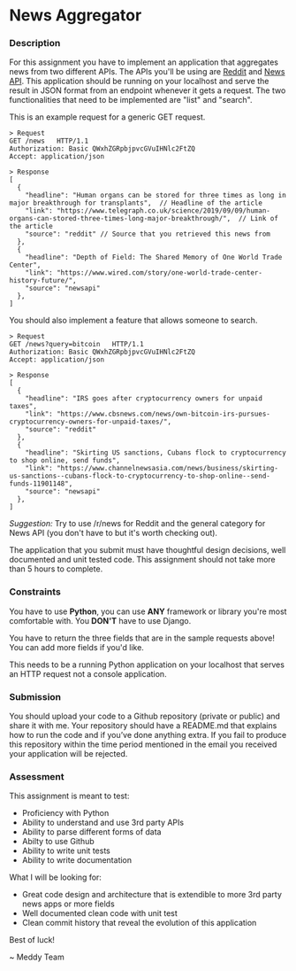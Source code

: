 # News Aggregator

### Description 
For this assignment you have to implement an application that aggregates news from two different APIs. The APIs you'll be using are [Reddit](https://www.reddit.com/dev/api/ "Reddit") and [News API](https://newsapi.org/ "News API"). This application should be running on your localhost and serve the result in JSON format from an endpoint whenever it gets a request. The two functionalities that need to be implemented are "list" and "search".

This is an example request for a generic GET request.

```
> Request
GET /news   HTTP/1.1
Authorization: Basic QWxhZGRpbjpvcGVuIHNlc2FtZQ
Accept: application/json

> Response
[
  {
    "headline": "Human organs can be stored for three times as long in major breakthrough for transplants",  // Headline of the article
    "link": "https://www.telegraph.co.uk/science/2019/09/09/human-organs-can-stored-three-times-long-major-breakthrough/",  // Link of the article
    "source": "reddit" // Source that you retrieved this news from
  },
  {
    "headline": "Depth of Field: The Shared Memory of One World Trade Center",
    "link": "https://www.wired.com/story/one-world-trade-center-history-future/",
    "source": "newsapi"
  },
]
```

You should also implement a feature that allows someone to search.

```
> Request
GET /news?query=bitcoin   HTTP/1.1
Authorization: Basic QWxhZGRpbjpvcGVuIHNlc2FtZQ
Accept: application/json

> Response
[
  {
    "headline": "IRS goes after cryptocurrency owners for unpaid taxes",
    "link": "https://www.cbsnews.com/news/own-bitcoin-irs-pursues-cryptocurrency-owners-for-unpaid-taxes/",
    "source": "reddit"
  },
  {
    "headline": "Skirting US sanctions, Cubans flock to cryptocurrency to shop online, send funds",
    "link": "https://www.channelnewsasia.com/news/business/skirting-us-sanctions--cubans-flock-to-cryptocurrency-to-shop-online--send-funds-11901148",
    "source": "newsapi"
  },
]
```

*Suggestion:* Try to use /r/news for Reddit and the general category for News API (you don't have to but it's worth checking out).

The application that you submit must have thoughtful design decisions, well documented and unit tested code. This assignment should not take more than 5 hours to complete.

### Constraints
You have to use **Python**, you can use **ANY** framework or library you're most comfortable with. You **DON'T** have to use Django.

You have to return the three fields that are in the sample requests above! You can add more fields if you'd like.

This needs to be a running Python application on your localhost that serves an HTTP request not a console application.

### Submission
You should upload your code to a Github repository (private or public) and share it with me. Your repository should have a README.md that explains how to run the code and if you’ve done anything extra. If you fail to produce this repository within the time period mentioned in the email you received your application will be rejected.

### Assessment
This assignment is meant to test:
- Proficiency with Python
- Ability to understand and use 3rd party APIs
- Ability to parse different forms of data
- Abilty to use Github
- Ability to write unit tests
- Ability to write documentation

What I will be looking for:
- Great code design and architecture that is extendible to more 3rd party news apps or more fields
- Well documented clean code with unit test
- Clean commit history that reveal the evolution of this application

Best of luck!

~ Meddy Team



